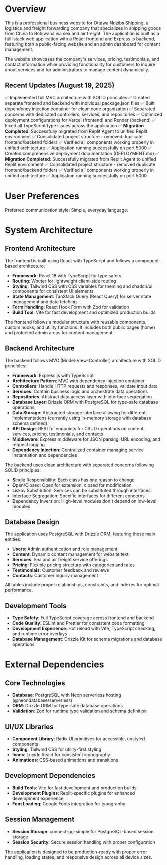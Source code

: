 # Overview

This is a professional business website for Ottawa Ndzibs Shipping, a logistics and freight forwarding company that specializes in shipping goods from China to Botswana via sea and air freight. The application is built as a full-stack web application with a React frontend and Express.js backend, featuring both a public-facing website and an admin dashboard for content management.

The website showcases the company's services, pricing, testimonials, and contact information while providing functionality for customers to inquire about services and for administrators to manage content dynamically.

## Recent Updates (August 19, 2025)

✅ Implemented full MVC architecture with SOLID principles
✅ Created separate frontend and backend with individual package.json files
✅ Built dependency injection container for clean code organization
✅ Separated concerns with dedicated controllers, services, and repositories
✅ Optimized deployment configurations for Vercel (frontend) and Render (backend)
✅ Fixed all TypeScript type issues across the application
✅ **Migration Completed**: Successfully migrated from Replit Agent to unified Replit environment
✅ Consolidated project structure - removed duplicate frontend/backend folders
✅ Verified all components working properly in unified architecture
✅ Application running successfully on port 5000
✅ Created comprehensive deployment documentation (DEPLOYMENT.md)
✅ **Migration Completed**: Successfully migrated from Replit Agent to unified Replit environment
✅ Consolidated project structure - removed duplicate frontend/backend folders
✅ Verified all components working properly in unified architecture
✅ Application running successfully on port 5000

# User Preferences

Preferred communication style: Simple, everyday language.

# System Architecture

## Frontend Architecture

The frontend is built using React with TypeScript and follows a component-based architecture:

- **Framework**: React 18 with TypeScript for type safety
- **Routing**: Wouter for lightweight client-side routing
- **Styling**: Tailwind CSS with CSS variables for theming and shadcn/ui components for consistent UI elements
- **State Management**: TanStack Query (React Query) for server state management and data fetching
- **Form Handling**: React Hook Form with Zod for validation
- **Build Tool**: Vite for fast development and optimized production builds

The frontend follows a modular structure with reusable components, custom hooks, and utility functions. It includes both public pages (home) and protected admin areas for content management.

## Backend Architecture

The backend follows MVC (Model-View-Controller) architecture with SOLID principles:

- **Framework**: Express.js with TypeScript
- **Architecture Pattern**: MVC with dependency injection container
- **Controllers**: Handle HTTP requests and responses, validate input data
- **Services**: Contain business logic and orchestrate data operations
- **Repositories**: Abstract data access layer with interface segregation
- **Database Layer**: Drizzle ORM with PostgreSQL for type-safe database operations
- **Data Storage**: Abstracted storage interface allowing for different implementations (currently using in-memory storage with database schema defined)
- **API Design**: RESTful endpoints for CRUD operations on content, services, pricing, testimonials, and contacts
- **Middleware**: Express middleware for JSON parsing, URL encoding, and request logging
- **Dependency Injection**: Centralized container managing service instantiation and dependencies

The backend uses clean architecture with separated concerns following SOLID principles:
- **S**ingle Responsibility: Each class has one reason to change
- **O**pen/Closed: Open for extension, closed for modification
- **L**iskov Substitution: Services can be substituted through interfaces
- **I**nterface Segregation: Specific interfaces for different concerns
- **D**ependency Inversion: High-level modules don't depend on low-level modules

## Database Design

The application uses PostgreSQL with Drizzle ORM, featuring these main entities:

- **Users**: Admin authentication and role management
- **Content**: Dynamic content management for website text
- **Services**: Sea and air freight service offerings
- **Pricing**: Flexible pricing structure with categories and rates
- **Testimonials**: Customer feedback and reviews
- **Contacts**: Customer inquiry management

All tables include proper relationships, constraints, and indexes for optimal performance.

## Development Tools

- **Type Safety**: Full TypeScript coverage across frontend and backend
- **Code Quality**: ESLint and Prettier for consistent code formatting
- **Development Experience**: Hot reload with Vite, TypeScript checking, and runtime error overlays
- **Database Management**: Drizzle Kit for schema migrations and database operations

# External Dependencies

## Core Technologies

- **Database**: PostgreSQL with Neon serverless hosting (@neondatabase/serverless)
- **ORM**: Drizzle ORM for type-safe database operations
- **Validation**: Zod for runtime type validation and schema definition

## UI/UX Libraries

- **Component Library**: Radix UI primitives for accessible, unstyled components
- **Styling**: Tailwind CSS for utility-first styling
- **Icons**: Lucide React for consistent iconography
- **Animations**: CSS-based animations and transitions

## Development Dependencies

- **Build Tools**: Vite for fast development and production builds
- **Development Plugins**: Replit-specific plugins for enhanced development experience
- **Font Loading**: Google Fonts integration for typography

## Session Management

- **Session Storage**: connect-pg-simple for PostgreSQL-based session storage
- **Session Security**: Secure session handling with proper configuration

The application is designed to be production-ready with proper error handling, loading states, and responsive design across all device sizes.